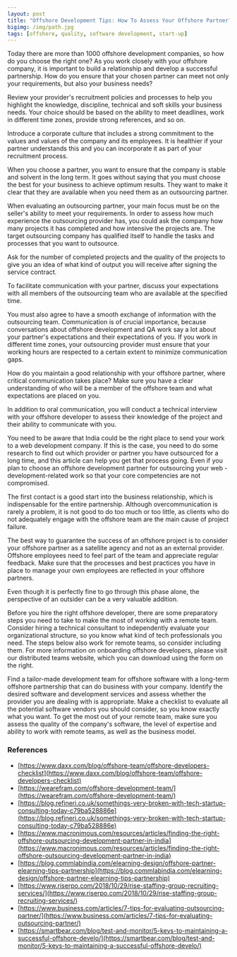 ```yaml
---
layout: post
title: "Offshore Development Tips: How To Assess Your Offshore Partner?"
bigimg: /img/path.jpg
tags: [offshore, quality, software development, start-up]
---
```

Today there are more than 1000 offshore development companies, so how do you choose the right one? As you work closely with your offshore company, it is important to build a relationship and develop a successful partnership. How do you ensure that your chosen partner can meet not only your requirements, but also your business needs? 

Review your provider's recruitment policies and processes to help you highlight the knowledge, discipline, technical and soft skills your business needs. Your choice should be based on the ability to meet deadlines, work in different time zones, provide strong references, and so on. 

Introduce a corporate culture that includes a strong commitment to the values and values of the company and its employees. It is healthier if your partner understands this and you can incorporate it as part of your recruitment process. 

When you choose a partner, you want to ensure that the company is stable and solvent in the long term. It goes without saying that you must choose the best for your business to achieve optimum results. They want to make it clear that they are available when you need them as an outsourcing partner. 

When evaluating an outsourcing partner, your main focus must be on the seller's ability to meet your requirements. In order to assess how much experience the outsourcing provider has, you could ask the company how many projects it has completed and how intensive the projects are. The target outsourcing company has qualified itself to handle the tasks and processes that you want to outsource. 

Ask for the number of completed projects and the quality of the projects to give you an idea of what kind of output you will receive after signing the service contract. 

To facilitate communication with your partner, discuss your expectations with all members of the outsourcing team who are available at the specified time. 

You must also agree to have a smooth exchange of information with the outsourcing team. Communication is of crucial importance, because conversations about offshore development and QA work say a lot about your partner's expectations and their expectations of you. If you work in different time zones, your outsourcing provider must ensure that your working hours are respected to a certain extent to minimize communication gaps. 

How do you maintain a good relationship with your offshore partner, where critical communication takes place? Make sure you have a clear understanding of who will be a member of the offshore team and what expectations are placed on you. 

In addition to oral communication, you will conduct a technical interview with your offshore developer to assess their knowledge of the project and their ability to communicate with you. 

You need to be aware that India could be the right place to send your work to a web development company. If this is the case, you need to do some research to find out which provider or partner you have outsourced for a long time, and this article can help you get that process going. Even if you plan to choose an offshore development partner for outsourcing your web - development-related work so that your core competencies are not compromised. 

The first contact is a good start into the business relationship, which is indispensable for the entire partnership. Although overcommunication is rarely a problem, it is not good to do too much or too little, as clients who do not adequately engage with the offshore team are the main cause of project failure. 

The best way to guarantee the success of an offshore project is to consider your offshore partner as a satellite agency and not as an external provider. Offshore employees need to feel part of the team and appreciate regular feedback. Make sure that the processes and best practices you have in place to manage your own employees are reflected in your offshore partners. 

Even though it is perfectly fine to go through this phase alone, the perspective of an outsider can be a very valuable addition. 

Before you hire the right offshore developer, there are some preparatory steps you need to take to make the most of working with a remote team. Consider hiring a technical consultant to independently evaluate your organizational structure, so you know what kind of tech professionals you need. The steps below also work for remote teams, so consider including them. For more information on onboarding offshore developers, please visit our distributed teams website, which you can download using the form on the right. 

Find a tailor-made development team for offshore software with a long-term offshore partnership that can do business with your company. Identify the desired software and development services and assess whether the provider you are dealing with is appropriate. Make a checklist to evaluate all the potential software vendors you should consider, so you know exactly what you want. To get the most out of your remote team, make sure you assess the quality of the company's software, the level of expertise and ability to work with remote teams, as well as the business model.

### References

* [https://www.daxx.com/blog/offshore-team/offshore-developers-checklist](https://www.daxx.com/blog/offshore-team/offshore-developers-checklist)
* [https://wearefram.com/offshore-development-team/](https://wearefram.com/offshore-development-team/)
* [https://blog.refineri.co.uk/somethings-very-broken-with-tech-startup-consulting-today-c79ba528886e](https://blog.refineri.co.uk/somethings-very-broken-with-tech-startup-consulting-today-c79ba528886e)
* [https://www.macronimous.com/resources/articles/finding-the-right-offshore-outsourcing-development-partner-in-india](https://www.macronimous.com/resources/articles/finding-the-right-offshore-outsourcing-development-partner-in-india)
* [https://blog.commlabindia.com/elearning-design/offshore-partner-elearning-tips-partnership](https://blog.commlabindia.com/elearning-design/offshore-partner-elearning-tips-partnership)
* [https://www.riserpo.com/2018/10/29/rise-staffing-group-recruiting-services/](https://www.riserpo.com/2018/10/29/rise-staffing-group-recruiting-services/)
* [https://www.business.com/articles/7-tips-for-evaluating-outsourcing-partner/](https://www.business.com/articles/7-tips-for-evaluating-outsourcing-partner/)
* [https://smartbear.com/blog/test-and-monitor/5-keys-to-maintaining-a-successful-offshore-develo/](https://smartbear.com/blog/test-and-monitor/5-keys-to-maintaining-a-successful-offshore-develo/)